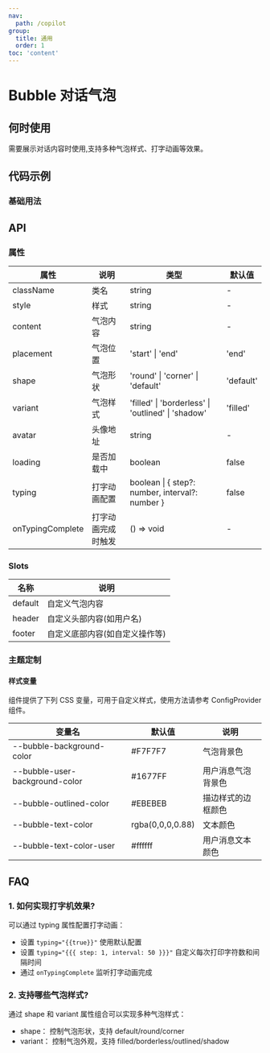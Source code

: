 ```yaml
---
nav:
  path: /copilot
group:
  title: 通用
  order: 1
toc: 'content'
---
```


# Bubble 对话气泡

## 何时使用

需要展示对话内容时使用,支持多种气泡样式、打字动画等效果。

## 代码示例

### 基础用法

<code src='../../copilot-demo/pages/Bubble/index'></code>

## API

### 属性

| 属性             | 说明               | 类型                                               | 默认值    |
| ---------------- | ------------------ | -------------------------------------------------- | --------- |
| className        | 类名               | string                                             | -         |
| style            | 样式               | string                                             | -         |
| content          | 气泡内容           | string                                             | -         |
| placement        | 气泡位置           | 'start' \| 'end'                                   | 'end'     |
| shape            | 气泡形状           | 'round' \| 'corner' \| 'default'                   | 'default' |
| variant          | 气泡样式           | 'filled' \| 'borderless' \| 'outlined' \| 'shadow' | 'filled'  |
| avatar           | 头像地址           | string                                             | -         |
| loading          | 是否加载中         | boolean                                            | false     |
| typing           | 打字动画配置       | boolean \| { step?: number, interval?: number }    | false     |
| onTypingComplete | 打字动画完成时触发 | () => void                                         | -         |

### Slots

| 名称    | 说明                           |
| ------- | ------------------------------ |
| default | 自定义气泡内容                 |
| header  | 自定义头部内容(如用户名)       |
| footer  | 自定义底部内容(如自定义操作等) |

### 主题定制

#### 样式变量

组件提供了下列 CSS 变量，可用于自定义样式，使用方法请参考 ConfigProvider 组件。

| 变量名                         | 默认值           | 说明               |
| ------------------------------ | ---------------- | ------------------ |
| --bubble-background-color      | #F7F7F7          | 气泡背景色         |
| --bubble-user-background-color | #1677FF          | 用户消息气泡背景色 |
| --bubble-outlined-color        | #EBEBEB          | 描边样式的边框颜色 |
| --bubble-text-color            | rgba(0,0,0,0.88) | 文本颜色           |
| --bubble-text-color-user       | #ffffff          | 用户消息文本颜色   |

## FAQ

### 1. 如何实现打字机效果?

可以通过 typing 属性配置打字动画：

- 设置 `typing="{{true}}"` 使用默认配置
- 设置 `typing="{{{ step: 1, interval: 50 }}}"` 自定义每次打印字符数和间隔时间
- 通过 `onTypingComplete` 监听打字动画完成

### 2. 支持哪些气泡样式?

通过 shape 和 variant 属性组合可以实现多种气泡样式：

- shape： 控制气泡形状，支持 default/round/corner
- variant： 控制气泡外观，支持 filled/borderless/outlined/shadow
